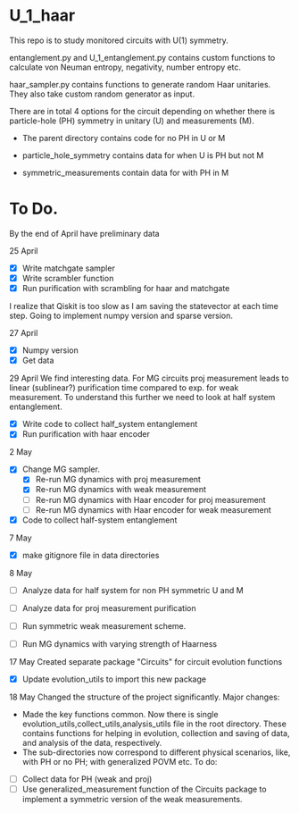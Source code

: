 # U_1_haar

This repo is to study monitored circuits with U(1) symmetry.

entanglement.py and U_1_entanglement.py contains custom functions to calculate von Neuman entropy, negativity, number entropy etc.

haar_sampler.py contains functions to generate random Haar unitaries. They also take custom random generator as input.

There are in total 4 options for the circuit depending on whether there is particle-hole (PH) symmetry in unitary (U) and measurements (M).
- The parent directory contains code for  no PH in U or M

- particle_hole_symmetry contains data  for when U is PH but not M

- symmetric_measurements contain data for with PH in M



# To Do.
By the end of April have preliminary data

25 April
- [x] Write matchgate sampler
- [x] Write scrambler function
- [x] Run purification with scrambling for haar and matchgate

I realize that Qiskit is too slow as I am saving the statevector at each time step. Going to implement numpy version and sparse version.

27 April
- [x] Numpy version
- [x] Get data

29 April
We find interesting data. For MG circuits proj measurement leads to linear (sublinear?) purification time compared to exp. for weak measurement. To understand this further we need to look at half system entanglement.
- [x] Write code to collect half_system entanglement
- [x] Run purification with haar encoder

2 May
- [x] Change MG sampler.
    - [x] Re-run MG dynamics with proj measurement
    - [x] Re-run MG dynamics with weak measurement
    - [ ] Re-run MG dynamics with Haar encoder for proj measurement
    - [ ] Re-run MG dynamics with Haar encoder for weak measurement
- [x] Code to collect half-system entanglement

7 May
- [x] make gitignore file in data directories

8 May
- [ ] Analyze data for half system for non PH symmetric U and M
- [ ] Analyze data for proj measurement purification
- [ ] Run symmetric weak measurement scheme.
- [ ] Run MG dynamics with varying strength of Haarness


17 May
    Created separate package "Circuits" for circuit evolution functions
- [x] Update evolution_utils to import this new package

18 May
Changed the structure of the project significantly. Major changes:
- Made the key functions common. Now there is single evolution_utils,collect_utils,analysis_utils file in the root directory. These contains functions for helping in evolution, collection and saving of data, and analysis of the data, respectively.
- The sub-directories now correspond to different physical scenarios, like, with PH or no PH; with generalized POVM etc.
To do:
- [ ] Collect data for PH (weak and proj)
- [ ] Use generalized_measurement function of the Circuits package to implement a symmetric version of the weak measurements.
